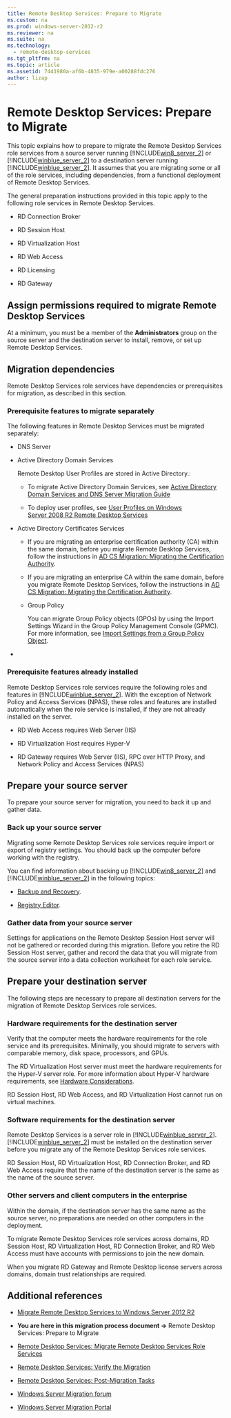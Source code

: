 ```yaml
---
title: Remote Desktop Services: Prepare to Migrate
ms.custom: na
ms.prod: windows-server-2012-r2
ms.reviewer: na
ms.suite: na
ms.technology: 
  - remote-desktop-services
ms.tgt_pltfrm: na
ms.topic: article
ms.assetid: 7441980a-af6b-4835-979e-a00288fdc276
author: lizap
---
```

# Remote Desktop Services: Prepare to Migrate
This topic explains how to prepare to migrate the Remote Desktop Services role services from a source server running [!INCLUDE[win8_server_2](../Token/win8_server_2_md.md)] or [!INCLUDE[winblue_server_2](../Token/winblue_server_2_md.md)] to a destination server running [!INCLUDE[winblue_server_2](../Token/winblue_server_2_md.md)]. It assumes that you are migrating some or all of the role services, including dependencies, from a functional deployment of Remote Desktop Services.  
  
The general preparation instructions provided in this topic apply to the following role services in Remote Desktop Services.  
  
-   RD Connection Broker  
  
-   RD Session Host  
  
-   RD Virtualization Host  
  
-   RD Web Access  
  
-   RD Licensing  
  
-   RD Gateway  
  
## Assign permissions required to migrate Remote Desktop Services  
At a minimum, you must be a member of the **Administrators** group on the source server and the destination server to install, remove, or set up Remote Desktop Services.  
  
## Migration dependencies  
Remote Desktop Services role services have dependencies or prerequisites for migration, as described in this section.  
  
### Prerequisite features to migrate separately  
The following features in Remote Desktop Services must be migrated separately:  
  
-   DNS Server  
  
-   Active Directory Domain Services  
  
    Remote Desktop User Profiles are stored in Active Directory.:  
  
    -   To migrate Active Directory Domain Services, see [Active Directory Domain Services and DNS Server Migration Guide](http://technet.microsoft.com/library/dd379558(WS.10).aspx)  
  
    -   To deploy user profiles, see [User Profiles on Windows Server 2008 R2 Remote Desktop Services](http://blogs.msdn.com/b/rds/archive/2009/06/02/user-profiles-on-windows-server-2008-r2-remote-desktop-services.aspx)  
  
-   Active Directory Certificates Services  
  
    -   If you are migrating an enterprise certification authority \(CA\) within the same domain, before you migrate Remote Desktop Services, follow the instructions in [AD CS Migration: Migrating the Certification Authority](http://technet.microsoft.com/library/ee126140(WS.10).aspx).  
  
    -   If you are migrating an enterprise CA within the same domain, before you migrate Remote Desktop Services, follow the instructions in [AD CS Migration: Migrating the Certification Authority](http://technet.microsoft.com/library/ee126140(WS.10).aspx).  
  
    -   Group Policy  
  
        You can migrate Group Policy objects \(GPOs\) by using the Import Settings Wizard in the Group Policy Management Console \(GPMC\). For more information, see [Import Settings from a Group Policy Object](http://technet.microsoft.com/library/cc753786.aspx).  
  
-  
  
### Prerequisite features already installed  
Remote Desktop Services role services require the following roles and features in [!INCLUDE[winblue_server_2](../Token/winblue_server_2_md.md)]. With the exception of Network Policy and Access Services \(NPAS\), these roles and features are installed automatically when the role service is installed, if they are not already installed on the server.  
  
-   RD Web Access requires Web Server \(IIS\)  
  
-   RD Virtualization Host requires Hyper\-V  
  
-   RD Gateway requires Web Server \(IIS\), RPC over HTTP Proxy, and Network Policy and Access Services \(NPAS\)  
  
## Prepare your source server  
To prepare your source server for migration, you need to back it up and gather data.  
  
### Back up your source server  
Migrating some Remote Desktop Services role services require import or export of registry settings. You should back up the computer before working with the registry.  
  
You can find information about backing up [!INCLUDE[win8_server_2](../Token/win8_server_2_md.md)] and [!INCLUDE[winblue_server_2](../Token/winblue_server_2_md.md)] in the following topics:  
  
-   [Backup and Recovery](http://go.microsoft.com/fwlink/?LinkId=195054).  
  
-   [Registry Editor](http://go.microsoft.com/fwlink/?LinkId=193002).  
  
### Gather data from your source server  
Settings for applications on the Remote Desktop Session Host server will not be gathered or recorded during this migration. Before you retire the RD Session Host server, gather and record the data that you will migrate from the source server into a data collection worksheet for each role service.  
  
## Prepare your destination server  
The following steps are necessary to prepare all destination servers for the migration of Remote Desktop Services role services.  
  
### Hardware requirements for the destination server  
Verify that the computer meets the hardware requirements for the role service and its prerequisites. Minimally, you should migrate to servers with comparable memory, disk space, processors, and GPUs.  
  
The RD Virtualization Host server must meet the hardware requirements for the Hyper\-V server role. For more information about Hyper\-V hardware requirements, see [Hardware Considerations](http://go.microsoft.com/fwlink/?LinkId=129920).  
  
RD Session Host, RD Web Access, and RD Virtualization Host cannot run on virtual machines.  
  
### Software requirements for the destination server  
Remote Desktop Services is a server role in [!INCLUDE[winblue_server_2](../Token/winblue_server_2_md.md)]. [!INCLUDE[winblue_server_2](../Token/winblue_server_2_md.md)] must be installed on the destination server before you migrate any of the Remote Desktop Services role services.  
  
RD Session Host, RD Virtualization Host, RD Connection Broker, and RD Web Access require that the name of the destination server is the same as the name of the source server.  
  
### Other servers and client computers in the enterprise  
Within the domain, if the destination server has the same name as the source server, no preparations are needed on other computers in the deployment.  
  
To migrate Remote Desktop Services role services across domains, RD Session Host, RD Virtualization Host, RD Connection Broker, and RD Web Access must have accounts with permissions to join the new domain.  
  
When you migrate RD Gateway and Remote Desktop license servers across domains, domain trust relationships are required.  
  
## Additional references  
  
-   [Migrate Remote Desktop Services to Windows Server 2012 R2](../Topic/Migrate-Remote-Desktop-Services-to-Windows-Server-2012-R2.md)  
  
-   **You are here in this migration process document \->** Remote Desktop Services: Prepare to Migrate  
  
-   [Remote Desktop Services: Migrate Remote Desktop Services Role Services](../Topic/Remote-Desktop-Services--Migrate-Remote-Desktop-Services-Role-Services.md)  
  
-   [Remote Desktop Services: Verify the Migration](../Topic/Remote-Desktop-Services--Verify-the-Migration.md)  
  
-   [Remote Desktop Services: Post-Migration Tasks](../Topic/Remote-Desktop-Services--Post-Migration-Tasks.md)  
  
-   [Windows Server Migration forum](http://go.microsoft.com/fwlink/?LinkId=247606)  
  
-   [Windows Server Migration Portal](http://technet.microsoft.com/windowsserver/jj554790.aspx)  
  
